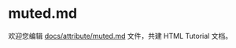 muted.md
===

欢迎您编辑 <a target="__blank" href="https://github.com/jaywcjlove/html-tutorial/blob/master/docs/attribute/muted.md">docs/attribute/muted.md</a> 文件，共建 HTML Tutorial 文档。